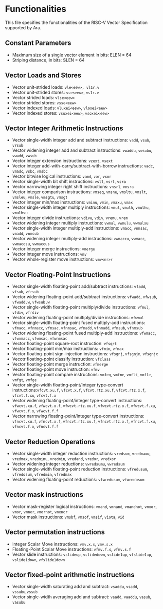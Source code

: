 # Functionalities

This file specifies the functionalities of the RISC-V Vector Specification supported by Ara.

## Constant Parameters

- Maximum size of a single vector element in bits: ELEN = 64
- Striping distance, in bits: SLEN = 64

## Vector Loads and Stores

- Vector unit-strided loads: `vle<eew>, vl1r.v`
- Vector unit-strided stores: `vse<eew>`, `vs1r.v`
- Vector strided loads: `vlse<eew>`
- Vector strided stores: `vsse<eew>`
- Vector indexed loads: `vluxei<eew>`, `vloxei<eew>`
- Vector indexed stores: `vsuxei<eew>`, `vsoxei<eew>`

## Vector Integer Arithmetic Instructions

- Vector single-width integer add and subtract instructions: `vadd`, `vsub`, `vrsub`
- Vector widening integer add and subtract instructions: `vwaddu`, `vwsubu`, `vwadd`, `vwsub`
- Vector integer extension instructions: `vzext`, `vsext`
- Vector integer add-with-carry/subtract-with-borrow instructions: `vadc`, `vmadc`, `vsbc`, `vmsbc`
- Vector bitwise logical instructions: `vand`, `vor`, `vxor`
- Vector single-width bit shift instructions: `vsll`, `vsrl`, `vsra`
- Vector narrowing integer right shift instructions: `vnsrl`, `vnsra`
- Vector integer comparison instructions: `vmseq`, `vmsne`, `vmsltu`, `vmslt`, `vmsleu`, `vmsle`, `vmsgtu`, `vmsgt`
- Vector integer min/max instructions: `vminu`, `vmin`, `vmaxu`, `vmax`
- Vector single-width integer multiply instructions: `vmul`, `vmulh`, `vmulhu`, `vmulhsu`
- Vector integer divide instructions: `vdivu`, `vdiv`, `vremu`, `vrem`
- Vector widening integer multiply instructions: `vwmul`, `vwmulu`, `vwmulsu`
- Vector single-width integer multiply-add instructions: `vmacc`, `vnmsac`, `vmadd`, `vnmsub`
- Vector widening integer multiply-add instructions: `vwmaccu`, `vwmacc`, `vwmaccsu`, `vwmaccus`
- Vector integer merge instructions: `vmerge`
- Vector integer move instructions: `vmv`
- Vector whole-register move instructions: `vmv<nr>r`

## Vector Floating-Point Instructions

- Vector single-width floating-point add/subtract instructions: `vfadd`, `vfsub`, `vfrsub`
- Vector widening floating-point add/subtract instructions: `vfwadd`, `vfwsub`, `vfwadd.w`, `vfwsub.w`
- Vector single-width floating-point multiply/divide instructions: `vfmul`, `vfdiv`, `vfrdiv`
- Vector widening floating-point multiply/divide instructions: `vfwmul`
- Vector single-width floating-point fused multiply-add instructions: `vfmacc`, `vfnmacc`, `vfmsac`, `vfnmsac`, `vfmadd`, `vfnmadd`, `vfmsub`, `vfnmsub`
- Vector widening floating-point fused multiply-add instructions: `vfwmacc`, `vfwnmacc`, `vfwmsac`, `vfwnmsac`
- Vector floating-point square-root instruction: `vfsqrt`
- Vector floating-point min/max instructions: `vfmin`, `vfmax`
- Vector floating-point sign-injection instructions: `vfsgnj`, `vfsgnjn`, `vfsgnjx`
- Vecotr floating-point classify instruction: `vfclass`
- Vector floating-point merge instruction: `vfmerge`
- Vector floating-point move instruction: `vfmv`
- Vector floating-point compare instructions: `vmfeq`, `vmfne`, `vmflt`, `vmfle`, `vmfgt`, `vmfge`
- Vector single-width floating-point/integer type-convert instructions:`vfcvt.xu.f`, `vfcvt.x.f`, `vfcvt.rtz.xu.f`, `vfcvt.rtz.x.f`, `vfcvt.f.xu`, `vfcvt.f.x`
- Vector widening floating-point/integer type-convert instructions: `vfwcvt.xu.f`, `vfwcvt.x.f`, `vfwcvt.rtz.xu.f`, `vfwcvt.rtz.x.f`, `vfwcvt.f.xu`, `vfwcvt.f.x`, `vfwcvt.f.f`
- Vector narrowing floating-point/integer type-convert instructions: `vfncvt.xu.f`, `vfncvt.x.f`, `vfncvt.rtz.xu.f`, `vfncvt.rtz.x.f`, `vfncvt.f.xu`, `vfncvt.f.x`, `vfncvt.f.f`

## Vector Reduction Operations

- Vector single-width integer reduction instructions: `vredsum`, `vredmaxu`, `vredmax`, `vredminu`, `vredmin`, `vredand`, `vredor`, `vredxor`
- Vector widening integer reductions: `vwredsumu`, `vwredsum`
- Vector single-width floating-point reduction instructions: `vfredusum`, `vfredosum`, `vfredmin`, `vfredmax`
- Vector widening floating-point reductions: `vfwredusum`, `vfwredosum`

## Vector mask instructions

- Vector mask-register logical instructions: `vmand`, `vmnand`, `vmandnot`, `vmxor`, `vmor`, `vmnor`, `vmornot`, `vmxnor`
- Vector mask instructions: `vmsbf`, `vmsof`, `vmsif`, `viota`, `vid`

## Vector permutation instructions

- Integer Scalar Move instructions: `vmv.x.s`, `vmv.s.x`
- Floating-Point Scalar Move instructions: `vfmv.f.s`, `vfmv.s.f`
- Vector slide instructions: `vslideup`, `vslidedown`, `vslide1up`, `vfslide1up`, `vslide1down`, `vfslide1down`

## Vector fixed-point arithmetic instructions

- Vector single-width saturating add and subtract: `vsaddu`, `vsadd`, `vssubu`,`vssub`
- Vector single-width averaging add and subtract: `vaadd`, `vaaddu`, `vasub`, `vasubu`